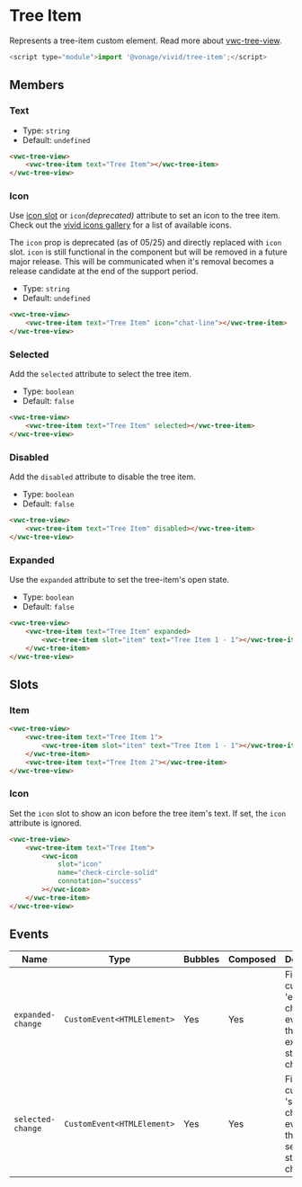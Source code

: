 # Tree Item

Represents a tree-item custom element.
Read more about [vwc-tree-view](/components/tree-view/).

```js
<script type="module">import '@vonage/vivid/tree-item';</script>
```

## Members

### Text

- Type: `string`
- Default: `undefined`

```html preview
<vwc-tree-view>
	<vwc-tree-item text="Tree Item"></vwc-tree-item>
</vwc-tree-view>
```

### Icon

Use [icon slot](/components/tree-item/#icon-1) or `icon`_(deprecated)_ attribute to set an icon to the tree item.
Check out the [vivid icons gallery](/icons/icons-gallery/) for a list of available icons.

<vwc-note connotation="warning" headline="Deprecated Prop: icon">
	<vwc-icon slot="icon" name="warning-line"></vwc-icon>

The `icon` prop is deprecated (as of 05/25) and directly replaced with `icon` slot. `icon` is still functional in the component but will be removed in a future major release. This will be communicated when it's removal becomes a release candidate at the end of the support period.

</vwc-note>

- Type: `string`
- Default: `undefined`

```html preview
<vwc-tree-view>
	<vwc-tree-item text="Tree Item" icon="chat-line"></vwc-tree-item>
</vwc-tree-view>
```

### Selected

Add the `selected` attribute to select the tree item.

- Type: `boolean`
- Default: `false`

```html preview
<vwc-tree-view>
	<vwc-tree-item text="Tree Item" selected></vwc-tree-item>
</vwc-tree-view>
```

### Disabled

Add the `disabled` attribute to disable the tree item.

- Type: `boolean`
- Default: `false`

```html preview
<vwc-tree-view>
	<vwc-tree-item text="Tree Item" disabled></vwc-tree-item>
</vwc-tree-view>
```

### Expanded

Use the `expanded` attribute to set the tree-item's open state.

- Type: `boolean`
- Default: `false`

```html preview
<vwc-tree-view>
	<vwc-tree-item text="Tree Item" expanded>
		<vwc-tree-item slot="item" text="Tree Item 1 - 1"></vwc-tree-item>
	</vwc-tree-item>
</vwc-tree-view>
```

## Slots

### Item

```html preview
<vwc-tree-view>
	<vwc-tree-item text="Tree Item 1">
		<vwc-tree-item slot="item" text="Tree Item 1 - 1"></vwc-tree-item>
	</vwc-tree-item>
	<vwc-tree-item text="Tree Item 2"></vwc-tree-item>
</vwc-tree-view>
```

### Icon

Set the `icon` slot to show an icon before the tree item's text.
If set, the `icon` attribute is ignored.

```html preview
<vwc-tree-view>
	<vwc-tree-item text="Tree Item">
		<vwc-icon
			slot="icon"
			name="check-circle-solid"
			connotation="success"
		></vwc-icon>
	</vwc-tree-item>
</vwc-tree-view>
```

## Events

<div class="table-wrapper">

| Name              | Type                       | Bubbles | Composed | Description                                                            |
| ----------------- | -------------------------- | ------- | -------- | ---------------------------------------------------------------------- |
| `expanded-change` | `CustomEvent<HTMLElement>` | Yes     | Yes      | Fires a custom 'expanded-change' event when the expanded state changes |
| `selected-change` | `CustomEvent<HTMLElement>` | Yes     | Yes      | Fires a custom 'selected-change' event when the selected state changes |

</div>
